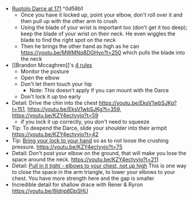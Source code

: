 - [Ruotolo Darce at 171](https://youtu.be/MWMNq8DGHyo?t=171) ^0d58b1
	- Once you have it locked up, point your elbow, don't roll over it and then pull up with the other arm to crush
	- Using the blade of your wrist is important too (don't get it too deep); keep the blade of your wrist on their neck.  He even wiggles the blade to find the right spot on the neck
	- Then he brings the other hand as high as he can https://youtu.be/MWMNq8DGHyo?t=250 which pulls the blade into the neck
- [[Brandon Mccaghren]]'s [4 rules](https://www.youtube.com/watch?v=Ov4pT_w4TZ8&t=314s)
	- Monitor the posture
	- Open the elbow
	- Don't let them touch your hip
		- Note: This doesn't apply if you can mount with the Darce
	- Don't lock it up too early
- Detail: Drive the chin into the chest https://youtu.be/EksV1wbSJKg?t=151, https://youtu.be/EksV1wbSJKg?t=359, https://youtu.be/KZY4ectyvjo?t=59
	- if you lock it up correctly, you don't need to squeeze
- Tip: To deepend the Darce, slide your shoulder into their armpit https://youtu.be/KZY4ectyvjo?t=42
- Tip: [Bring your lock to your hand](https://youtu.be/KZY4ectyvjo?t=49) so as to not loose the crushing pressure. https://youtu.be/KZY4ectyvjo?t=75
- Detail: Don't post your elbow on the ground, that will make you lose the space around the neck. https://youtu.be/KZY4ectyvjo?t=211
- Detail: [Pull in it tight - elbows to your chest, not up high](https://youtu.be/KZY4ectyvjo?t=165) This is one way to close the space in the arm triangle, to lower your elbows to your chest.  You have more strength here and the gap is smaller
- Incredible detail for shallow drace with Rener & Ryron https://youtu.be/8Idnp8DpSHU